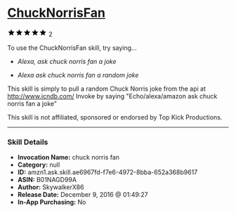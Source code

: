 # [ChuckNorrisFan](http://alexa.amazon.com/#skills/amzn1.ask.skill.ae6967fd-f7e6-4972-8bba-652a368b9617)
![5 stars](../../images/ic_star_black_18dp_1x.png)![5 stars](../../images/ic_star_black_18dp_1x.png)![5 stars](../../images/ic_star_black_18dp_1x.png)![5 stars](../../images/ic_star_black_18dp_1x.png)![5 stars](../../images/ic_star_black_18dp_1x.png) 2

To use the ChuckNorrisFan skill, try saying...

* *Alexa, ask chuck norris fan a joke*

* *Alexa ask chuck norris fan a random joke*

This skill is simply to pull a random Chuck Norris joke from the api at http://www.icndb.com/
Invoke by saying "Echo/alexa/amazon ask chuck norris fan a joke"

This skill is not affiliated, sponsored or endorsed by Top Kick Productions.

***

### Skill Details

* **Invocation Name:** chuck norris fan
* **Category:** null
* **ID:** amzn1.ask.skill.ae6967fd-f7e6-4972-8bba-652a368b9617
* **ASIN:** B01NAGD99A
* **Author:** SkywalkerX86
* **Release Date:** December 9, 2016 @ 01:49:27
* **In-App Purchasing:** No
